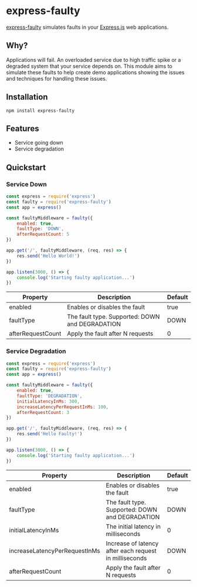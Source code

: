 # express-faulty

<a href="https://github.com/lunae/express-faulty">express-faulty</a> simulates faults in your <a href="https://expressjs.com" target="_blank">Express.js</a> web applications.

## Why?

Applications will fail. An overloaded service due to high traffic spike or a degraded system that your service depends on. This module aims to simulate these faults to help create demo applications showing the issues and techniques for handling these issues.

## Installation

```shell
npm install express-faulty
```

## Features

* Service going down
* Service degradation

## Quickstart

### Service Down

```javascript
const express = require('express')
const faulty = require('express-faulty')
const app = express()

const faultyMiddleware = faulty({
    enabled: true,
    faultType: 'DOWN',
    afterRequestCount: 5
})

app.get('/', faultyMiddleware, (req, res) => {
    res.send('Hello World!')
})

app.listen(3000, () => {
    console.log('Starting faulty application...')
})
```

| Property          | Description                                     | Default |
|-------------------|-------------------------------------------------|---------|
| enabled           | Enables or disables the fault                   | true    |
| faultType         | The fault type. Supported: DOWN and DEGRADATION | DOWN    |
| afterRequestCount | Apply the fault after N requests                | 0       |

### Service Degradation

```javascript
const express = require('express')
const faulty = require('express-faulty')
const app = express()

const faultyMiddleware = faulty({
    enabled: true,
    faultType: 'DEGRADATION',
    initialLatencyInMs: 300,
    increaseLatencyPerRequestInMs: 100,
    afterRequestCount: 3
})

app.get('/', faultyMiddleware, (req, res) => {
    res.send('Hello Faulty!')
})

app.listen(3000, () => {
    console.log('Starting faulty application...')
})
```

| Property                      | Description                                            | Default |
|-------------------------------|--------------------------------------------------------|---------|
| enabled                       | Enables or disables the fault                          | true    |
| faultType                     | The fault type. Supported: DOWN and DEGRADATION        | DOWN    |
| initialLatencyInMs            | The initial latency in milliseconds                    | 0       |
| increaseLatencyPerRequestInMs | Increase of latency after each request in milliseconds | DOWN    |
| afterRequestCount             | Apply the fault after N requests                       | 0       |
